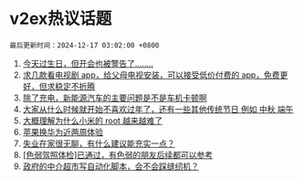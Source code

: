 # v2ex热议话题

`最后更新时间：2024-12-17 03:02:00 +0800`

1. [今天过生日，但开会也被警告了........](https://www.v2ex.com/t/1097910)
1. [求几款看电视剧 app，给父母电视安装，可以接受低价付费的 app，免费更好，但求稳定不折腾](https://www.v2ex.com/t/1097788)
1. [除了充电，新能源汽车的主要问题是不是车机卡顿啊](https://www.v2ex.com/t/1097804)
1. [大家从什么时候就开始不喜欢过年了，还有一些其他传统节日 例如 中秋 端午](https://www.v2ex.com/t/1097811)
1. [大概理解为什么小米的 root 越来越难了](https://www.v2ex.com/t/1097870)
1. [苹果换华为近两周体验](https://www.v2ex.com/t/1097947)
1. [失业在家很无聊，有什么建议能充实一点？](https://www.v2ex.com/t/1097820)
1. [[色弱驾照体检]已通过，有色弱的朋友后续都可以参考](https://www.v2ex.com/t/1097760)
1. [政府的中介超市写自动化脚本，会不会踩缝纫机？](https://www.v2ex.com/t/1097773)

